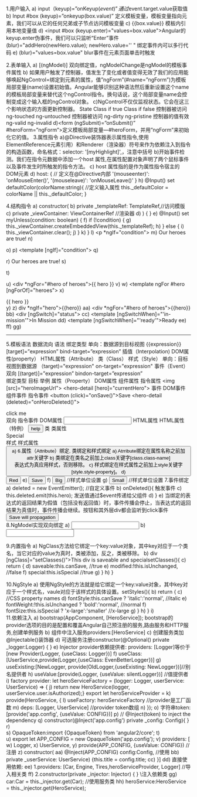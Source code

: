 1.用户输入
  a)	input（keyup)=”onKeyup($event)”  通过$event.target.value获取值
  b)	Input  #box  (keyup)=”onkeyup(box.value)” 定义模板变量，模板变量指向元素，我们可以从它的任何兄弟或子节点访问模板变量
  c)	{{box.value}} 模板内引用本地变量值
  d)	<input #box (keyup.enter)="values=box.value">Angular的keyup.enter伪事件，我们可以只监听“Enter”事件(blur)="addHero(newHero.value); newHero.value='' " 绑定事件内可以多行代码
  e)	(blur)="values=box.value" blur事件在元素页面单击时触发

2.表单输入
  a)	[(ngModel)] 双向绑定值，ngModelChange是ngModel的模板事件属性
  b)	如果用户触发了控制器，值发生了变化或者值变得无效了我们的应用能够唤起NgControl=绑定到元素的属性，值”ngForm”(#name=”ngForm”)为模板局部变量(name)设置初始值。Angular能够识别这种语法然后重新设置这个name的模板局部变量来替代这个ngControl指令。换句话说，这个局部变量name会控制变成这个输入框的ngControl对象。
  c)NgControl不仅仅监视状态。它会在这三个影响状态的方面更新控制器。
      State	Class if true	Class if false
      控制器被访问	ng-touched	ng-untouched
      控制器被访问	ng-dirty	ng-pristine
      控制器的值有效	ng-valid	ng-invalid
  d)<form (ngSubmit)=”onSubmit()” #heroForm=”ngForm”>定义模板局部变量—#heroForm，并用”ngForm”来初始化它的值。
3.属性指令
  a)@Directive装饰器表示属性指令,使用ElementReference元素引用）和Renderer（渲染器）符号来作为依赖注入到指令的构造函数，命名格式：selector: '[myHighlight]',，注意中括号
  b)开始事件检测。我们在指令元数据中添加一个host 属性,在属性配置对象声明了两个鼠标事件以及事件发生时所触发的指令方法。
  c)	host 属性指的是作为属性指令宿主的DOM元素
  d)	host: { // 定义在@Directive内部
  	  '(mouseenter)': 'onMouseEnter()',
  	  '(mouseleave)': 'onMouseLeave()'
  	}
h)	@Input() set defaultColor(colorName:string){ //定义输入属性
	  this._defaultColor = colorName || this._defaultColor;
	}

4.结构指令
a)	constructor(
b)	  private _templateRef: TemplateRef,//访问模版
c)	  private _viewContainer: ViewContainerRef //渲染器
d)	  ) { }
e)	@Input() set myUnless(condition: boolean) {
f)	  if (!condition) {
g)	    this._viewContainer.createEmbeddedView(this._templateRef);
h)	  } else {
i)	    this._viewContainer.clear();
j)	  }
k)	}
l)	<p *ngIf="condition">
m)	  Our heroes are true!
n)	</p>
o)	<!-- (B) [ngIf] with template -->
p)	<template [ngIf]="condition">
q)	<p>
r)	    Our heroes are true!
s)	</p>
t)	</template>

u)	<div *ngFor="#hero of heroes">{{ hero }}</div>
v)	<!-- (B) ngFor with template -->
w)	<template ngFor #hero [ngForOf]="heroes">
x)	<div>{{ hero }}</div>
y)	</template>
z)	div *ngIf="hero">{{hero}}</div>
aa)	<div *ngFor="#hero of heroes">{{hero}}</div>
bb)	<div [ngSwitch]="status">
cc)	<template [ngSwitchWhen]="'in-mission'">In Mission</template>
dd)	<template [ngSwitchWhen]="'ready'">Ready</template>
ee)	<template ngSwitchDefault>Unknown</template>
ff)	</div>
gg)	<hr>

5.模板语法
数据流向	语法	绑定类型
单向：数据源到目标视图	{{expression}}
[target]=”expression”
bind-target=”expression”	插值（Interpolation)
DOM属性(property）
HTML属性（Attribute）
类（Class）
样式（Style）
单向：目标视图到数据源	（target)="expression"
on-target="expression"	事件（Event）
双向	[(target)]=”expression”
bindon-target=”expression”	
绑定类型	目标	举例
属性（Property）	DOM属性
组件属性
指令属性	<img [src]="heroImageUrl">
<hero-detail [hero]="currentHero">
</hero-detail>
事件	DOM事件
组件事件
指令事件	<button (click)="onSave()">Save</button>
<hero-detail (deleted)="onHeroDeleted()">
<hero-detail>
<div myClick (myClick)="clicked=$event">
click me</div>
双向	指令事件
DOM属性	<input [(ngModel)]=“heroName”>
HTML属性	HTML属性（特例）	<button [attr.aria-label]="help">
help</button>
类	类属性	<div [class.special]="isSpecial">
Special</div>
样式	样式属性	<button [style.color]="isSpecial?'red':'green'">
a)	
6.属性（Attribute）绑定, 类绑定和样式绑定
a)	Atrribute绑定在属性名称之前加attr关键字
b)	类绑定在类名之前加上class关键字[class.class-name]<div [class.special] = "isSpecial"> 表达式为真应用样式，否则移除。
c)	样式绑定在样式属性之前加上style关键字[style.style-property]。
d)	<button [style.color]="isSpecial?'red':'green'">Red</button>
e)	<button [style.backgroundColor]="canSave?'cyan':'grey'">Save</button>
f)	<button [style.fontSize.em]="isSpecial?3:1">Big</button> //样式单位设置
g)	<button [style.fontSize.%]="isSpecial?150:50">Small</button> //样式单位设置
7.事件绑定
a)	deleted = new EventEmitter<Hero>(); //自定义事件
b)	onDeleted(){ 触发事件
c)	    this.deleted.emit(this.hero); 发送值通过$event传递给父组件
d)	} 
e)	<hero-detail (deleted)="onHeroDeleted($event)" [hero]="currentHero"></hero-detail>
当绑定的表达式的返回结果为假值（包括没有返回值）时，事件传播会停止，当表达式的返回结果为真值时，事件传播会继续。按钮和其外层div都会监听到click事件<div (click)="onSave()">
<button (click)="onSave || true">Save will propagation</button>
</div>
8.NgModel实现双向绑定
a)	<input [(ngModel)]="currentHero.firstName">
b)	<input bindon-ngModel="currentHero.firstName">

9.内置指令
a)	NgClass方法给它绑定一个key:value对象，其中key对应于一个类名，当它对应的value为真时，类被添加，反之，类被移除。
b)	div [ngClass]="setClasses()">This div is saveable and special</div>setClasses(){
c)	    return {
d)	        saveable:this.canSave,      //true
e)	        modified:!this.isUnchanged, //false
f)	        special:this.isSpecial      //true
g)	    }
h)	}


10.NgStyle
a)	使用NgStyle的方法就是给它绑定一个key:value对象，其中key对应于一个样式名，vaule对应于该样式的具体设置。setStyles(){
b)	    return {
c)	        //CSS property names
d)	        fontStyle:this.canSave ? 'italic':'normal', //italic
e)	        fontWeight:!this.isUnchanged ? 'bold':'normal', //normal
f)	        fontSize:this.isSpecial ? 'x-large':'smaller' //x-large
g)	    }
h)	}
i)	
11.依赖注入
a)	bootstrap(AppComponent, [HeroService]); bootstrap的provider选项的目的是配置和覆盖Angular自己预注册的服务,路由服务和HTTP服务,创建单例服务
b)	组件中注入服务providers:[HeroService] 
c)	创建服务类加@Injectable()装饰器
d)	可选服务注册constructor(@Optional() private _logger:Logger) {  }
e)	Injector provider依赖提供者: providers: [Logger]等价于 [new Provider(Logger, {useClass: Logger})]
f)	useClass:[UserService,provide(Logger,{useClass: EvenBetterLogger})]
g)	useExisting:[NewLogger, provide(OldLogger,{useExisting: NewLogger})]//别名提供者
h)	useValue:[provide(Logger, {useValue: silentLogger})] //值提供者
i)	factory provider: let heroServiceFactory = (logger: Logger, userService: UserService) => {
j)	          return new HeroService(logger, userService.user.isAuthorized);}
export let heroServiceProvider =
k)	  provide(HeroService, {
l)	    useFactory: heroServiceFactory //provider是工厂函数
m)	    deps: [Logger, UserService] //provider token数组
n)	  });
o)	字符串token:[provide('app.config', {useValue: CONFIG})]
p)	// @Inject(token) to inject the dependency
q)	constructor(@Inject('app.config') private _config: Config){ }
r)	
s)	OpaqueToken:import {OpaqueToken} from 'angular2/core';
t)	
u)	export let APP_CONFIG = new OpaqueToken('app.config');
v)	providers: [
w)	  Logger,
x)	  UserService,
y)	  provide(APP_CONFIG, {useValue: CONFIG}) //注册
z)	constructor(
aa)	  @Inject(APP_CONFIG) config:Config, //使用
bb)	  private _userService: UserService) {this.title = config.title;
cc)	}]
dd)	直接使用依赖:
ee)	1.providers: [Car, Engine, Tires,heroServiceProvider, Logger] //导入相关类
ff)	2.constructor(private _injector: Injector) { } \\注入依赖类
gg)	  car:Car = this._injector.get(Car); //使用服务类
hh)	  heroService:HeroService = this._injector.get(HeroService);



